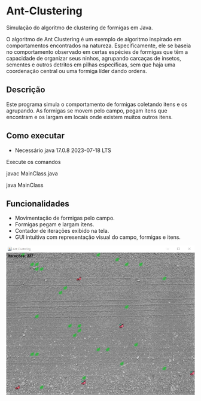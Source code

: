 # Ant-Clustering

Simulação do algoritmo de clustering de formigas em Java.

O algoritmo de Ant Clustering é um exemplo de algoritmo inspirado em comportamentos encontrados na natureza. Especificamente, ele se baseia no comportamento observado em certas espécies de formigas que têm a capacidade de organizar seus ninhos, agrupando carcaças de insetos, sementes e outros detritos em pilhas específicas, sem que haja uma coordenação central ou uma formiga líder dando ordens.

## Descrição
Este programa simula o comportamento de formigas coletando itens e os agrupando. As formigas se movem pelo campo, pegam itens que encontram e os largam em locais onde existem muitos outros itens.

## Como executar
* Necessário java 17.0.8 2023-07-18 LTS

Execute os comandos

javac MainClass.java

java MainClass

## Funcionalidades
* Movimentação de formigas pelo campo.
* Formigas pegam e largam itens.
* Contador de iterações exibido na tela.
* GUI intuitiva com representação visual do campo, formigas e itens.

![Alt Text](/ant-clustering.jpg)
